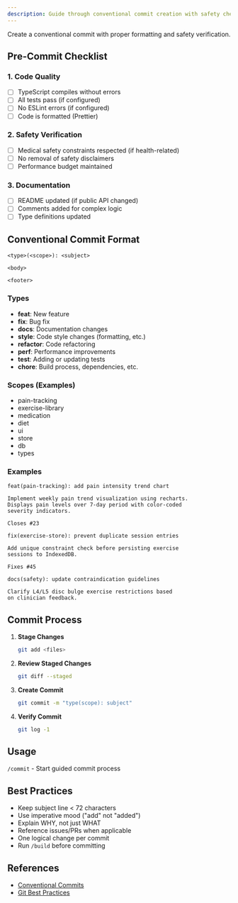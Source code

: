 ```yaml
---
description: Guide through conventional commit creation with safety checks
---
```


Create a conventional commit with proper formatting and safety verification.

## Pre-Commit Checklist

### 1. Code Quality
- [ ] TypeScript compiles without errors
- [ ] All tests pass (if configured)
- [ ] No ESLint errors (if configured)
- [ ] Code is formatted (Prettier)

### 2. Safety Verification
- [ ] Medical safety constraints respected (if health-related)
- [ ] No removal of safety disclaimers
- [ ] Performance budget maintained

### 3. Documentation
- [ ] README updated (if public API changed)
- [ ] Comments added for complex logic
- [ ] Type definitions updated

## Conventional Commit Format

```
<type>(<scope>): <subject>

<body>

<footer>
```

### Types
- **feat**: New feature
- **fix**: Bug fix
- **docs**: Documentation changes
- **style**: Code style changes (formatting, etc.)
- **refactor**: Code refactoring
- **perf**: Performance improvements
- **test**: Adding or updating tests
- **chore**: Build process, dependencies, etc.

### Scopes (Examples)
- pain-tracking
- exercise-library
- medication
- diet
- ui
- store
- db
- types

### Examples

```
feat(pain-tracking): add pain intensity trend chart

Implement weekly pain trend visualization using recharts.
Displays pain levels over 7-day period with color-coded
severity indicators.

Closes #23
```

```
fix(exercise-store): prevent duplicate session entries

Add unique constraint check before persisting exercise
sessions to IndexedDB.

Fixes #45
```

```
docs(safety): update contraindication guidelines

Clarify L4/L5 disc bulge exercise restrictions based
on clinician feedback.
```

## Commit Process

1. **Stage Changes**
   ```bash
   git add <files>
   ```

2. **Review Staged Changes**
   ```bash
   git diff --staged
   ```

3. **Create Commit**
   ```bash
   git commit -m "type(scope): subject"
   ```

4. **Verify Commit**
   ```bash
   git log -1
   ```

## Usage

`/commit` - Start guided commit process

## Best Practices

- Keep subject line < 72 characters
- Use imperative mood ("add" not "added")
- Explain WHY, not just WHAT
- Reference issues/PRs when applicable
- One logical change per commit
- Run `/build` before committing

## References

- [Conventional Commits](https://www.conventionalcommits.org/)
- [Git Best Practices](https://github.com/trein/dev-best-practices/wiki/Git-Commit-Best-Practices)
